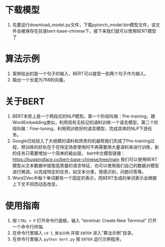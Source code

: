 # 下载模型
1. 先要运行download_model.py文件，下载pytorch_model.bin模型文件，该文件会被保存在目录bert-base-chinese下，接下来我们就可以使用BERT模型了

# 算法示例
1. 案例给出的是一个句子的输入，BERT可以接受一到两个句子作为输入。
2. 输出一个长度为768的向量。

# 关于BERT
1. BERT本质上是一个两段式的NLP模型。第一个阶段叫做：Pre-training，跟WordEmbedding类似，利用现有无标记的语料训练一个语言模型。第二个阶段叫做：Fine-tuning，利用预训练好的语言模型，完成具体的NLP下游任务。
2. Google已经投入了大规模的语料和昂贵的机器帮我们完成了Pre-training过程，预训练的好处在于在特定场景使用时不再需要用大量语料来进行训练，新的任务只需要增加一个简单的输出层。
   bert中文模型链接：https://huggingface.co/bert-base-chinese/tree/main
   我们可以使用BERT模型从文本数据中提取高质量的语言特征，也可以使用我们自己的数据对模型进行微调，以完成特定的任务，如文本分类，情感识别，问题问答等。
3. Word2Vec中每个单词都有一个固定的表示，而BERT生成的单词表示会根据上下文不同而动态改变。

# 使用指南
1. 按 `CTRL + P` 打开命令行面板，输入 "terminal: Create New Terminal" 打开一个命令行终端.
2. 在命令行里输入 `cd 1_算法示例` 并按 `ENTER` 进入"算法示例"目录。
3. 在命令行里输入 `python bert.py` 按 `ENTER` 运行示例程序。
